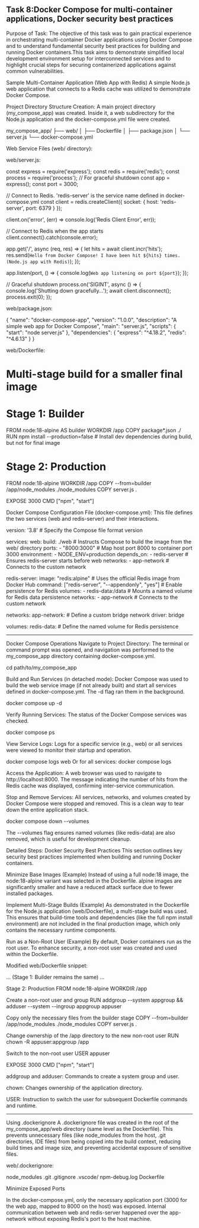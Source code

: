 Task 8:Docker Compose for multi-container applications, Docker security best practices
----------------------------------------------------------------------------------------------------------------------------------------------------------------
Purpose of Task:
The objective of this task was to gain practical experience in orchestrating multi-container Docker applications using Docker Compose and to understand fundamental security best practices for building and 
running Docker containers.This task aims to demonstrate simplified local development environment setup for interconnected services and to highlight crucial steps for securing containerized applications against 
common vulnerabilities.

Sample Multi-Container Application (Web App with Redis)
A simple Node.js web application that connects to a Redis cache was utilized to demonstrate Docker Compose.

Project Directory Structure Creation:
A main project directory (my_compose_app) was created. Inside it, a web subdirectory for the Node.js application and the docker-compose.yml file were created.

my_compose_app/
├── web/
│   ├── Dockerfile
│   ├── package.json
│   └── server.js
└── docker-compose.yml

Web Service Files (web/ directory):

web/server.js:

const express = require('express');
const redis = require('redis');
const process = require('process'); // For graceful shutdown
const app = express();
const port = 3000;

// Connect to Redis. 'redis-server' is the service name defined in docker-compose.yml
const client = redis.createClient({
    socket: {
        host: 'redis-server',
        port: 6379
    }
});

client.on('error', (err) => console.log('Redis Client Error', err));

// Connect to Redis when the app starts
client.connect().catch(console.error);

app.get('/', async (req, res) => {
    let hits = await client.incr('hits');
    res.send(`Hello from Docker Compose! I have been hit ${hits} times. (Node.js app with Redis)`);
});

app.listen(port, () => {
    console.log(`Web app listening on port ${port}`);
});

// Graceful shutdown
process.on('SIGINT', async () => {
    console.log('Shutting down gracefully...');
    await client.disconnect();
    process.exit(0);
});

web/package.json:

{
  "name": "docker-compose-app",
  "version": "1.0.0",
  "description": "A simple web app for Docker Compose",
  "main": "server.js",
  "scripts": {
    "start": "node server.js"
  },
  "dependencies": {
    "express": "^4.18.2",
    "redis": "^4.6.13"
  }
}

web/Dockerfile:

# Multi-stage build for a smaller final image
# Stage 1: Builder
FROM node:18-alpine AS builder
WORKDIR /app
COPY package*.json ./
RUN npm install --production=false # Install dev dependencies during build, but not for final image

# Stage 2: Production
FROM node:18-alpine
WORKDIR /app
COPY --from=builder /app/node_modules ./node_modules
COPY server.js .

EXPOSE 3000
CMD ["npm", "start"]

Docker Compose Configuration File (docker-compose.yml):
This file defines the two services (web and redis-server) and their interactions.

version: '3.8' # Specify the Compose file format version

services:
  web:
    build: ./web # Instructs Compose to build the image from the web/ directory
    ports:
      - "8000:3000" # Map host port 8000 to container port 3000
    environment:
      - NODE_ENV=production
    depends_on:
      - redis-server # Ensures redis-server starts before web
    networks:
      - app-network # Connects to the custom network

  redis-server:
    image: "redis:alpine" # Uses the official Redis image from Docker Hub
    command: ["redis-server", "--appendonly", "yes"] # Enable persistence for Redis
    volumes:
      - redis-data:/data # Mounts a named volume for Redis data persistence
    networks:
      - app-network # Connects to the custom network

networks:
  app-network: # Define a custom bridge network
    driver: bridge

volumes:
  redis-data: # Define the named volume for Redis persistence
  
-----------------------------------------------------------------------------------------------------------------------------------------------------------------------------------------------------------------
Docker Compose Operations
Navigate to Project Directory:
The terminal or command prompt was opened, and navigation was performed to the my_compose_app directory containing docker-compose.yml.

cd path/to/my_compose_app

Build and Run Services (in detached mode):
Docker Compose was used to build the web service image (if not already built) and start all services defined in docker-compose.yml. The -d flag ran them in the background.

docker compose up -d

Verify Running Services:
The status of the Docker Compose services was checked.

docker compose ps

View Service Logs:
Logs for a specific service (e.g., web) or all services were viewed to monitor their startup and operation.

docker compose logs web
 Or for all services:
 docker compose logs

Access the Application:
A web browser was used to navigate to http://localhost:8000. The message indicating the number of hits from the Redis cache was displayed, confirming inter-service communication.

Stop and Remove Services:
All services, networks, and volumes created by Docker Compose were stopped and removed. This is a clean way to tear down the entire application stack.

docker compose down --volumes

The --volumes flag ensures named volumes (like redis-data) are also removed, which is useful for development cleanup.

 Detailed Steps: Docker Security Best Practices
This section outlines key security best practices implemented when building and running Docker containers.

Minimize Base Images (Example)
Instead of using a full node:18 image, the node:18-alpine variant was selected in the Dockerfile. alpine images are significantly smaller and have a reduced attack surface due to fewer installed packages.

Implement Multi-Stage Builds (Example)
As demonstrated in the Dockerfile for the Node.js application (web/Dockerfile), a multi-stage build was used. This ensures that build-time tools and dependencies (like the full npm install environment) are not 
included in the final production image, which only contains the necessary runtime components.

Run as a Non-Root User (Example)
By default, Docker containers run as the root user. To enhance security, a non-root user was created and used within the Dockerfile.

Modified web/Dockerfile snippet:

 ... (Stage 1: Builder remains the same) ...

Stage 2: Production
FROM node:18-alpine
WORKDIR /app

 Create a non-root user and group
RUN addgroup --system appgroup && adduser --system --ingroup appgroup appuser

Copy only the necessary files from the builder stage
COPY --from=builder /app/node_modules ./node_modules
COPY server.js .

Change ownership of the /app directory to the new non-root user
RUN chown -R appuser:appgroup /app

Switch to the non-root user
USER appuser

EXPOSE 3000
CMD ["npm", "start"]

addgroup and adduser: Commands to create a system group and user.

chown: Changes ownership of the application directory.

USER: Instruction to switch the user for subsequent Dockerfile commands and runtime.

-------------------------------------------------------------------------------------------------------------------------------------------------------------------------------------------------------------------
 Using .dockerignore
A .dockerignore file was created in the root of the my_compose_app/web directory (same level as the Dockerfile). This prevents unnecessary files (like node_modules from the host, .git directories, IDE files) 
from being copied into the build context, reducing build times and image size, and preventing accidental exposure of sensitive files.

web/.dockerignore:

node_modules
.git
.gitignore
.vscode/
npm-debug.log
Dockerfile

Minimize Exposed Ports

In the docker-compose.yml, only the necessary application port (3000 for the web app, mapped to 8000 on the host) was exposed. Internal communication between web and redis-server happened over the app-network without exposing Redis's port to the host machine.
